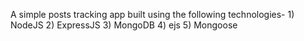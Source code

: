 A simple posts tracking app built using the following technologies-
    1) NodeJS
    2) ExpressJS
    3) MongoDB
    4) ejs
    5) Mongoose
